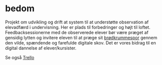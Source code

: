 # bedom
Projekt om udvikling og drift at system til at understøtte observation af elevadfærd i undervisning. 
Her er plads til forbedringer og højt til loftet.
Feedbacksessionerne med de observerede elever bør være præget af gensidig lytten og invitere eleven til at præge sit 
[brødkrummespor](https://de.wikipedia.org/wiki/H%C3%A4nsel_und_Gretel#Psychoanalytische_und_andere_Deutungen)
gennem den vilde, spændende og farefulde digitale skov.
Det er vores bidrag til en digital dannelse af elever/kursister.  

Se også [Trello](https://trello.com/b/cBxAuyIf/elevmonitorering)
